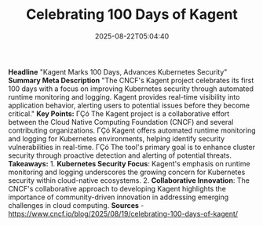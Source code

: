 ﻿---
title: "Celebrating 100 Days of Kagent"
date: "2025-08-22T05:04:40"
category: "Markets"
summary: ""
slug: "celebrating 100 days of kagent"
source_urls:
  - "https://www.cncf.io/blog/2025/08/19/celebrating-100-days-of-kagent/"
seo:
  title: "Celebrating 100 Days of Kagent | Hash n Hedge"
  description: ""
  keywords: ["news", "markets", "brief"]
---
**Headline** "Kagent Marks 100 Days, Advances Kubernetes Security"  **Summary Meta Description** "The CNCF's Kagent project celebrates its first 100 days with a focus on improving Kubernetes security through automated runtime monitoring and logging. Kagent provides real-time visibility into application behavior, alerting users to potential issues before they become critical."  **Key Points:**  ΓÇó The Kagent project is a collaborative effort between the Cloud Native Computing Foundation (CNCF) and several contributing organizations. ΓÇó Kagent offers automated runtime monitoring and logging for Kubernetes environments, helping identify security vulnerabilities in real-time. ΓÇó The tool's primary goal is to enhance cluster security through proactive detection and alerting of potential threats.  **Takeaways:**  1. **Kubernetes Security Focus**: Kagent's emphasis on runtime monitoring and logging underscores the growing concern for Kubernetes security within cloud-native ecosystems. 2. **Collaborative Innovation**: The CNCF's collaborative approach to developing Kagent highlights the importance of community-driven innovation in addressing emerging challenges in cloud computing.  **Sources** - https://www.cncf.io/blog/2025/08/19/celebrating-100-days-of-kagent/ 
